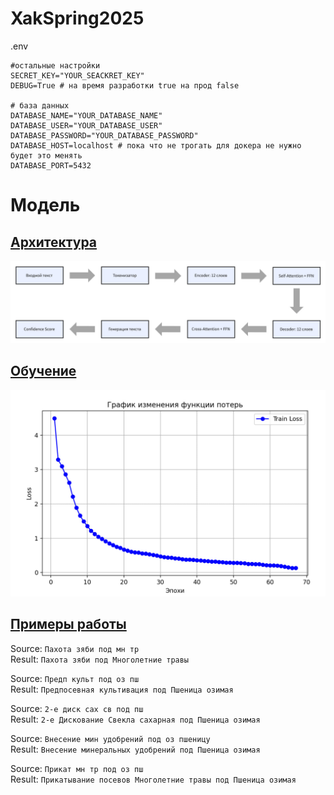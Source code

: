 # XakSpring2025

.env 

    #остальные настройки
    SECRET_KEY="YOUR_SEACKRET_KEY"
    DEBUG=True # на время разработки true на прод false

    # база данных
    DATABASE_NAME="YOUR_DATABASE_NAME"
    DATABASE_USER="YOUR_DATABASE_USER"
    DATABASE_PASSWORD="YOUR_DATABASE_PASSWORD"
    DATABASE_HOST=localhost # пока что не трогать для докера не нужно будет это менять 
    DATABASE_PORT=5432
# Модель
## [Архитектура](model/agriculture_text_transform_model/config.json)
<p align="center">
  <img src="model/assets/model_architecturejpg.jpg">
</p>

## [Обучение](model/train.py)
<p align="center">
  <img src="model/assets/trainLoss.jpg">
</p>

## [Примеры работы](model/test.py)
Source: `Пахота зяби под мн тр`<br>
Result: `Пахота зяби под Многолетние травы`

Source: `Предп культ под оз пш`<br>
Result: `Предпосевная культивация под Пшеница озимая`

Source: `2-е диск сах св под пш`<br>
Result: `2-е Дискование Свекла сахарная под Пшеница озимая`

Source: `Внесение мин удобрений под оз пшеницу`<br>
Result: `Внесение минеральных удобрений под Пшеница озимая`

Source: `Прикат мн тр под оз пш`<br>
Result: `Прикатывание посевов Многолетние травы под Пшеница озимая`
